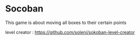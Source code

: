 # Socoban

This game is about moving all boxes to their certain points

level creator : https://github.com/soleni/sokoban-level-creator
